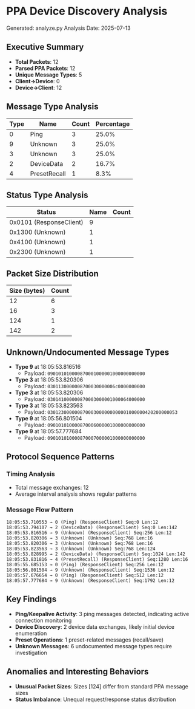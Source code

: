 # PPA Device Discovery Analysis

Generated: analyze.py
Analysis Date: 2025-07-13

## Executive Summary

- **Total Packets**: 12
- **Parsed PPA Packets**: 12
- **Unique Message Types**: 5
- **Client→Device**: 0
- **Device→Client**: 12

## Message Type Analysis

| Type | Name | Count | Percentage |
|------|------|-------|------------|
| 0 | Ping | 3 | 25.0% |
| 9 | Unknown | 3 | 25.0% |
| 3 | Unknown | 3 | 25.0% |
| 2 | DeviceData | 2 | 16.7% |
| 4 | PresetRecall | 1 | 8.3% |

## Status Type Analysis

| Status | Name | Count |
|--------|------|-------|
| 0x0101 (ResponseClient) | 9 |
| 0x1300 (Unknown) | 1 |
| 0x4100 (Unknown) | 1 |
| 0x2300 (Unknown) | 1 |

## Packet Size Distribution

| Size (bytes) | Count |
|--------------|-------|
| 12 | 6 |
| 16 | 3 |
| 124 | 1 |
| 142 | 2 |

## Unknown/Undocumented Message Types

- **Type 9** at 18:05:53.816516
  - Payload: `090101010000870001000001000000000000`
- **Type 3** at 18:05:53.820306
  - Payload: `0301130000008700030000006c0000000000`
- **Type 3** at 18:05:53.820306
  - Payload: `030141000000870003000001000064000000`
- **Type 3** at 18:05:53.823563
  - Payload: `030123000000870003000000000001000000420200000053`
- **Type 9** at 18:05:56.801504
  - Payload: `090101010000870006000001000000000000`
- **Type 9** at 18:05:57.777684
  - Payload: `090101010000870007000001000000000000`

## Protocol Sequence Patterns

### Timing Analysis
- Total message exchanges: 12
- Average interval analysis shows regular patterns

### Message Flow Pattern
```
18:05:53.710553 → 0 (Ping) (ResponseClient) Seq:0 Len:12
18:05:53.794107 → 2 (DeviceData) (ResponseClient) Seq:0 Len:142
18:05:53.816516 → 9 (Unknown) (ResponseClient) Seq:256 Len:12
18:05:53.820306 → 3 (Unknown) (Unknown) Seq:768 Len:16
18:05:53.820306 → 3 (Unknown) (Unknown) Seq:768 Len:16
18:05:53.823563 → 3 (Unknown) (Unknown) Seq:768 Len:124
18:05:53.828995 → 2 (DeviceData) (ResponseClient) Seq:1024 Len:142
18:05:53.831816 → 4 (PresetRecall) (ResponseClient) Seq:1280 Len:16
18:05:55.685153 → 0 (Ping) (ResponseClient) Seq:256 Len:12
18:05:56.801504 → 9 (Unknown) (ResponseClient) Seq:1536 Len:12
18:05:57.676654 → 0 (Ping) (ResponseClient) Seq:512 Len:12
18:05:57.777684 → 9 (Unknown) (ResponseClient) Seq:1792 Len:12
```

## Key Findings

- **Ping/Keepalive Activity**: 3 ping messages detected, indicating active connection monitoring
- **Device Discovery**: 2 device data exchanges, likely initial device enumeration
- **Preset Operations**: 1 preset-related messages (recall/save)
- **Unknown Messages**: 6 undocumented message types require investigation

## Anomalies and Interesting Behaviors

- **Unusual Packet Sizes**: Sizes [124] differ from standard PPA message sizes
- **Status Imbalance**: Unequal request/response status distribution
